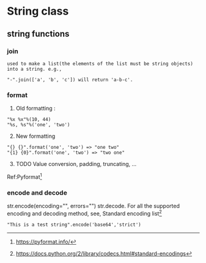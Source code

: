 # String class

## string functions
### join
    used to make a list(the elements of the list must be string objects) into a string. e.g.,
```
"-".join(['a', 'b', 'c']) will return 'a-b-c'.
```

### format
1. Old formatting :
```
"%x %x"%(10, 44)
"%s, %s"%('one', 'two')
```
2. New formatting
```
"{} {}".format('one', 'two') => "one two"
"{1} {0}".format('one', 'two') => "two one"
```
3. TODO
   Value conversion, padding, truncating, ...

Ref:Pyformat[^1]

### encode and decode
str.encode(encoding="", errors="")
str.decode.
For all the supported encoding and decoding method, see, Standard encoding list[^2]
```
"This is a test string".encode('base64','strict')
```

[^1]: <https://pyformat.info/>
[^2]: <https://docs.python.org/2/library/codecs.html#standard-encodings>

